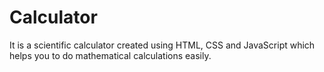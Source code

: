 # Calculator
It is a scientific calculator created using HTML, CSS and JavaScript which helps you to do mathematical calculations easily.
